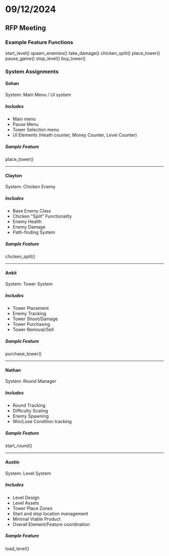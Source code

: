 

# 09/12/2024
## RFP Meeting

### Example Feature Functions
start_level()
spawn_enemies()
take_damage()
chicken_split()
place_tower()
pause_game()
stop_level()
buy_tower()

### System Assignments
#### Sohan
System: Main Menu / UI system

##### Includes
- Main menu
- Pause Menu
- Tower Selection menu
- UI Elements (Heath counter, Money Counter, Level Counter)

##### Sample Feature
place_tower()

---
#### Clayton
System: Chicken Enemy

##### Includes
- Base Enemy Class
- Chicken "Split" Functionality
- Enemy Health
- Enemy Damage
- Path-finding System

##### Sample Feature
chicken_split()

---
#### Ankit
System: Tower System

##### Includes
- Tower Placement
- Enemy Tracking
- Tower Shoot/Damage
- Tower Purchasing
- Tower Removal/Sell

##### Sample Feature
purchase_tower()

---
#### Nathan
System: Round Manager

##### Includes
- Round Tracking
- Difficulty Scaling
- Enemy Spawning
- Win/Lose Condition tracking

##### Sample Feature
start_round()

---
#### Austin
System: Level System

##### Includes
- Level Design
- Level Assets
- Tower Place Zones
- Start and stop location management
- Minimal Viable Product
- Overall Element/Feature coordination

##### Sample Feature
load_level()
